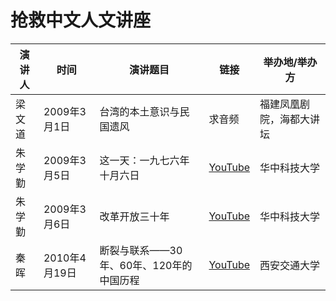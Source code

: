 # 抢救中文人文讲座

演讲人  | 时间        |  演讲题目 | 链接 | 举办地/举办方 
--- | --- |  --- | --- | --- 
梁文道  | 2009年3月1日 | 台湾的本土意识与民国遗风 | 求音频 | 福建凤凰剧院，海都大讲坛
朱学勤  | 2009年3月5日 | 这一天：一九七六年十月六日 | [YouTube](https://www.youtube.com/watch?v=C3lj1hmhvS4&t) | 华中科技大学 
朱学勤 | 2009年3月6日 | 改革开放三十年 | [YouTube](https://www.youtube.com/watch?v=jIh0P4VHW-Q)  | 华中科技大学
秦晖  | 2010年4月19日 | 断裂与联系——30年、60年、120年的中国历程 | [YouTube](https://www.youtube.com/watch?v=AXVQkAeIHGA)  | 西安交通大学 
